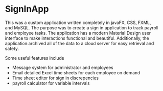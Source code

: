 # SignInApp

This was a custom application written completely in javaFX, CSS, FXML, and MySQL. The purpose was to create a sign in application to track payroll and employee tasks. The application has a modern Material Design user interface to make interactions functional and beautiful. Additionally, the application archived all of the data to a cloud server for easy retrieval and safety.

Some useful features include

- Message system for administrator and employees
- Email detailed Excel time sheets for each employee on demand
- Time sheet editor for sign in discrepencies
- payroll calculator for variable intervals
